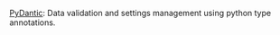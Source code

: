 
[PyDantic](https://pydantic-docs.helpmanual.io/): Data validation and settings management using python type annotations.
